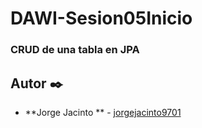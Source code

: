 # DAWI-Sesion05Inicio
### CRUD de una tabla en JPA

## Autor ✒️

* **Jorge Jacinto ** - [jorgejacinto9701](https://github.com/jorgejacinto9701)
